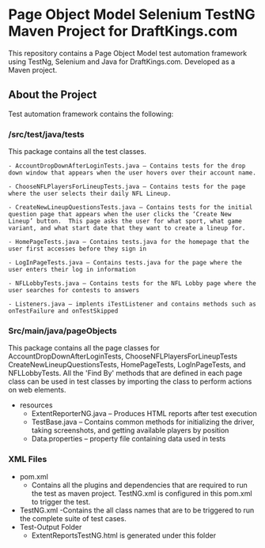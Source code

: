 # Page Object Model Selenium TestNG Maven Project for DraftKings.com
This repository contains a Page Object Model test automation framework using TestNg, Selenium and Java for DraftKings.com.  Developed as a Maven project.

## About the Project
Test automation framework contains the following:

### /src/test/java/tests

This package contains all the test classes.

	- AccountDropDownAfterLoginTests.java – Contains tests for the drop down window that appears when the user hovers over their account name.

	- ChooseNFLPlayersForLineupTests.java – Contains tests for the page where the user selects their daily NFL Lineup.

	- CreateNewLineupQuestionsTests.java – Contains tests for the initial question page that appears when the user clicks the ‘Create New Lineup’ button.  This page asks the user for what sport, what game variant, and what start date that they want to create a lineup for.

	- HomePageTests.java – Contains tests.java for the homepage that the user first accesses before they sign in
	
	- LogInPageTests.java – Contains tests.java for the page where the user enters their log in information

	- NFLLobbyTests.java – Contains tests for the NFL Lobby page where the user searches for contests to answers

	- Listeners.java – implents iTestListener and contains methods such as onTestFailure and onTestSkipped

### Src/main/java/pageObjects
This package contains all the page classes for AccountDropDownAfterLoginTests, ChooseNFLPlayersForLineupTests CreateNewLineupQuestionsTests, HomePageTests, LogInPageTests, and NFLLobbyTests. All the 'Find By' methods that are defined in each page class can be used in test classes by importing the class to perform actions on web elements.

- resources
	- ExtentReporterNG.java – Produces HTML reports after test execution
	- TestBase.java – Contains common methods for initializing the driver, taking screenshots, and getting available players by position
	- Data.properties – property file containing data used in tests

### XML Files
  - pom.xml 
    - Contains all the plugins and dependencies that are required to run the test as maven project. TestNG.xml is configured in this pom.xml to trigger the test.
  - TestNG.xml
    -Contains the all class names that are to be triggered to run the complete suite of test cases.
  - Test-Output Folder
	  - ExtentReportsTestNG.html is generated under this folder
